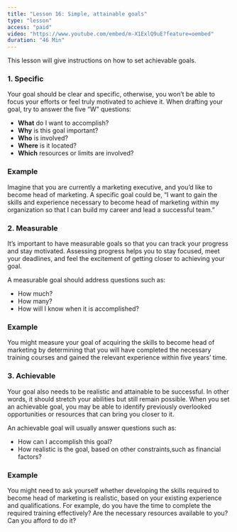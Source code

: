 ```yaml
---
title: "Lesson 16: Simple, attainable goals"
type: "lesson"
access: "paid"
video: "https://www.youtube.com/embed/m-X1ExlQ9uE?feature=oembed"
duration: "46 Min"
---
```


This lesson will give instructions on how to set achievable goals.

### 1. Specific

Your goal should be clear and specific, otherwise, you won’t be able to focus your efforts or feel truly motivated to achieve it. When drafting your goal, try to answer the five “W” questions:

- **What** do I want to accomplish?
- **Why** is this goal important?
- **Who** is involved?
- **Where** is it located?
- **Which** resources or limits are involved?

### Example

Imagine that you are currently a marketing executive, and you’d like to become head of marketing. A specific goal could be, “I want to gain the skills and experience necessary to become head of marketing within my organization so that I can build my career and lead a successful team.”

### 2. Measurable

It’s important to have measurable goals so that you can track your progress and stay motivated. Assessing progress helps you to stay focused, meet your deadlines, and feel the excitement of getting closer to achieving your goal.

A measurable goal should address questions such as:

- How much?
- How many?
- How will I know when it is accomplished?

### Example

You might measure your goal of acquiring the skills to become head of marketing by determining that you will have completed the necessary training courses and gained the relevant experience within five years’ time.

### 3. Achievable

Your goal also needs to be realistic and attainable to be successful. In other words, it should stretch your abilities but still remain possible. When you set an achievable goal, you may be able to identify previously overlooked opportunities or resources that can bring you closer to it.

An achievable goal will usually answer questions such as:

- How can I accomplish this goal?
- How realistic is the goal, based on other constraints,such as financial factors?

### Example

You might need to ask yourself whether developing the skills required to become head of marketing is realistic, based on your existing experience and qualifications. For example, do you have the time to complete the required training effectively? Are the necessary resources available to you? Can you afford to do it?
